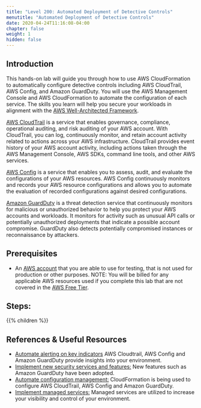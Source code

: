 ```yaml
---
title: "Level 200: Automated Deployment of Detective Controls"
menutitle: "Automated Deployment of Detective Controls"
date: 2020-04-24T11:16:08-04:00
chapter: false
weight: 1
hidden: false
---
```


## Introduction

This hands-on lab will guide you through how to use AWS CloudFormation to automatically configure detective controls including AWS CloudTrail, AWS Config, and Amazon GuardDuty.
You will use the AWS Management Console and AWS CloudFormation to automate the configuration of each service. The skills you learn will help you secure your workloads in alignment with the [AWS Well-Architected Framework](https://aws.amazon.com/architecture/well-architected/).

[AWS CloudTrail](https://aws.amazon.com/cloudtrail/) is a service that enables governance, compliance, operational auditing, and risk auditing of your AWS account. With CloudTrail, you can log, continuously monitor, and retain account activity related to actions across your AWS infrastructure. CloudTrail provides event history of your AWS account activity, including actions taken through the AWS Management Console, AWS SDKs, command line tools, and other AWS services.

[AWS Config](https://aws.amazon.com/config/) is a service that enables you to assess, audit, and evaluate the configurations of your AWS resources. AWS Config continuously monitors and records your AWS resource configurations and allows you to automate the evaluation of recorded configurations against desired configurations.

[Amazon GuardDuty](https://aws.amazon.com/guardduty/) is a threat detection service that continuously monitors for malicious or unauthorized behavior to help you protect your AWS accounts and workloads. It monitors for activity such as unusual API calls or potentially unauthorized deployments that indicate a possible account compromise. GuardDuty also detects potentially compromised instances or reconnaissance by attackers.

## Prerequisites

* An [AWS account](https://portal.aws.amazon.com/gp/aws/developer/registration/index.html) that you are able to use for testing, that is not used for production or other purposes.
NOTE: You will be billed for any applicable AWS resources used if you complete this lab that are not covered in the [AWS Free Tier](https://aws.amazon.com/free/).

## Steps:
{{% children  %}}

## References & Useful Resources
* [Automate alerting on key indicators](https://wa.aws.amazon.com/wat.question.SEC_4.en.html) AWS Cloudtrail, AWS Config and Amazon GuardDuty provide insights into your environment.
* [Implement new security services and features:](https://wa.aws.amazon.com/wat.question.SEC_5.en.html) New features such as Amazon GuardDuty have been adopted.
* [Automate configuration management:](https://wa.aws.amazon.com/wat.question.SEC_6.en.html) CloudFormation is being used to configure AWS CloudTrail, AWS Config and Amazon GuardDuty.
* [Implement managed services:](https://wa.aws.amazon.com/wat.question.SEC_7.en.html) Managed services are utilized to increase your visibility and control of your environment.
